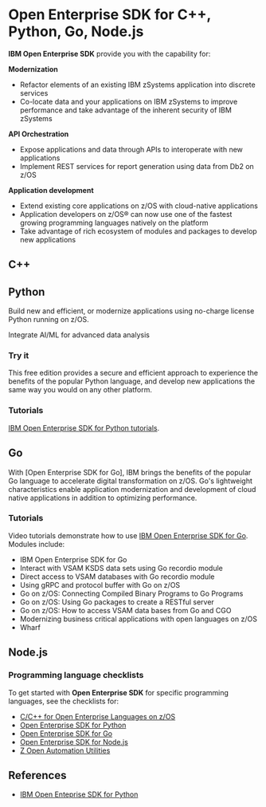 # Open Enterprise SDK for C++, Python, Go, Node.js

**IBM Open Enterprise SDK** provide you with the capability for:

**Modernization** 

- Refactor elements of an existing IBM zSystems application into discrete services
- Co-locate data and your applications on IBM zSystems to improve performance and take advantage of the inherent security of IBM zSystems 

**API Orchestration**

- Expose applications and data through APIs to interoperate with new applications
- Implement REST services for report generation using data from Db2 on z/OS

**Application development**

- Extend existing core applications on z/OS with cloud-native applications
- Application developers on z/OS® can now use one of the fastest growing programming languages natively on the platform
- Take advantage of rich ecosystem of modules and packages to develop new applications


## C++

## Python

Build new and efficient, or modernize applications using no-charge license Python running on z/OS.

Integrate AI/ML for advanced data analysis


### Try it

This free edition provides a secure and efficient approach to 
experience the benefits of the popular Python language, and develop 
new applications the same way you would on any other platform. 

### Tutorials

[IBM Open Enterprise SDK for Python tutorials](https://mediacenter.ibm.com/playlist/dedicated/209147013/1_p1nnefbk/1_mni8zaqu).


## Go

With [Open Enterprise SDK for Go], IBM brings the benefits of the popular Go language to accelerate digital transformation on z/OS. Go's lightweight characteristics enable application modernization and development of cloud native applications in addition to optimizing 
performance. 


### Tutorials

Video tutorials demonstrate how to use [IBM Open Enterprise SDK for Go](https://mediacenter.ibm.com/playlist/details/1_fs7s1ikm/categoryId/209147013). Modules include:

- IBM Open Enterprise SDK for Go
- Interact with VSAM KSDS data sets using Go recordio module
- Direct access to VSAM databases with Go recordio module
- Using gRPC and protocol buffer with Go on z/OS
- Go on z/OS: Connecting Compiled Binary Programs to Go Programs
- Go on z/OS: Using Go packages to create a RESTful server
- Go on z/OS: How to access VSAM data bases from Go and CGO
- Modernizing business critical applications with open languages on z/OS
- Wharf

## Node.js


### Programming language checklists

To get started with **Open Enterprise SDK** for specific programming languages, see the checklists for:

- [C/C++ for Open Enterprise Languages on z/OS](https://www.ibm.com/docs/en/cloud-paks/z-modernization-stack/2023.4?topic=started-getting-cc-open-enterprise-languages-zos)
- [Open Enterprise SDK for Python](https://www.ibm.com/docs/en/cloud-paks/z-modernization-stack/2023.4?topic=started-getting-open-enterprise-sdk-python)
- [Open Enterprise SDK for Go](https://www.ibm.com/docs/en/cloud-paks/z-modernization-stack/2023.4?topic=started-getting-open-enterprise-sdk-go)
- [Open Enterprise SDK for Node.js](https://www.ibm.com/docs/en/cloud-paks/z-modernization-stack/2023.4?topic=started-getting-open-enterprise-sdk-nodejs)
- [Z Open Automation Utilities](https://www.ibm.com/docs/en/cloud-paks/z-modernization-stack/2023.4?topic=started-getting-z-open-automation-utilities)

## References

- [IBM Open Enteprise SDK for Python](https://www.ibm.com/products/open-enterprise-python-zos)
